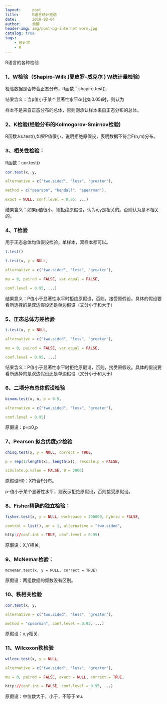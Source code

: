 ```yaml
---
layout:     post
title:      R语言统计检验   
date:       2019-02-04
author:     余醉
header-img: img/post-bg-internet worm.jpg
catalog: true
tags:
    - 统计学
    - R
---
```

R语言的各种检验﻿﻿

### 1、W检验（Shapiro–Wilk (夏皮罗–威克尔 ) W统计量检验)﻿﻿

检验数据是否符合正态分布，R函数：shapiro.test().﻿

结果含义：当p值小于某个显著性水平α(比如0.05)时，则认为﻿﻿

样本不是来自正态分布的总体，否则则承认样本来自正态分布的总体。﻿﻿

### 2、K检验(经验分布的Kolmogorov-Smirnov检验)﻿﻿

R函数:ks.test(),如果P值很小，说明拒绝原假设，表明数据不符合F(n,m)分布。﻿﻿

### 3、相关性检验：﻿

R函数：cor.test()﻿﻿

```R
cor.test(x, y,﻿

alternative = c("two.sided", "less", "greater"),﻿

method = c("pearson", "kendall", "spearman"),﻿

exact = NULL, conf.level = 0.95, ...)﻿﻿
```

结果含义：如果p值很小，则拒绝原假设，认为x,y是相关的。否则认为是不相关的。﻿﻿

### 4、T检验﻿

用于正态总体均值假设检验，单样本，双样本都可以。﻿﻿

```R
t.test()﻿﻿

t.test(x, y = NULL,﻿

alternative = c("two.sided", "less", "greater"),﻿

mu = 0, paired = FALSE, var.equal = FALSE,﻿

conf.level = 0.95, ...)﻿﻿
```

结果意义：P值小于显著性水平时拒绝原假设，否则，接受原假设。具体的假设要看所选择的是双边假设还是单边假设（又分小于和大于）﻿﻿

### 5、正态总体方差检验﻿﻿

```R
t.test(x, y = NULL,﻿

alternative = c("two.sided", "less", "greater"),﻿

mu = 0, paired = FALSE, var.equal = FALSE,﻿

conf.level = 0.95, ...)﻿﻿
```

结果含义：P值小于显著性水平时拒绝原假设，否则，接受原假设。具体的假设要看所选择的是双边假设还是单边假设（又分小于和大于）﻿﻿

### 6、二项分布总体假设检验﻿﻿

```R
binom.test(x, n, p = 0.5,﻿

alternative = c("two.sided", "less", "greater"),﻿

conf.level = 0.95)﻿﻿
```

原假设：p=p0,p﻿﻿

### 7、Pearson 拟合优度χ2检验﻿

```R
chisq.test(x, y = NULL, correct = TRUE,﻿

p = rep(1/length(x), length(x)), rescale.p = FALSE,﻿

simulate.p.value = FALSE, B = 2000)﻿﻿

```

原假设H0：X符合F分布。﻿

p-值小于某个显著性水平，则表示拒绝原假设，否则接受原假设。﻿

### 8、Fisher精确的独立检验：﻿

```R
fisher.test(x, y = NULL, workspace = 200000, hybrid = FALSE,﻿

control = list(), or = 1, alternative = "two.sided",﻿

http://conf.int = TRUE, conf.level = 0.95)﻿
```

原假设：X,Y相关。﻿﻿

### 9、McNemar检验：﻿﻿

```
mcnemar.test(x, y = NULL, correct = TRUE)﻿﻿
```

原假设：两组数据的频数没有区别。﻿﻿

### 10、秩相关检验﻿

```R
cor.test(x, y,﻿

alternative = c("two.sided", "less", "greater"),﻿

method = "spearman", conf.level = 0.95, ...)﻿﻿
```

原假设：x,y相关.﻿﻿

### 11、Wilcoxon秩检验﻿﻿

```R
wilcox.test(x, y = NULL,﻿﻿

alternative = c("two.sided", "less", "greater"),﻿﻿

mu = 0, paired = FALSE, exact = NULL, correct = TRUE,﻿﻿

http://conf.int = FALSE, conf.level = 0.95, ...)﻿﻿
```

原假设：中位数大于，小于，不等于mu.

